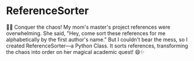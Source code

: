 # ReferenceSorter
🧙‍♂️ Conquer the chaos! My mom's master's project references were overwhelming. She said, "Hey, come sort these references for me alphabetically by the first author's name." But I couldn't bear the mess, so I created ReferenceSorter—a Python Class. It sorts references, transforming the chaos into order on her magical academic quest! 😄✨
